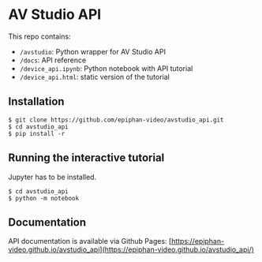 # AV Studio API

This repo contains:

- `/avstudio`: Python wrapper for AV Studio API
- `/docs`: API reference
- `/device_api.ipynb`: Python notebook with API tutorial
- `/device_api.html`: static version of the tutorial

## Installation

```
$ git clone https://github.com/epiphan-video/avstudio_api.git
$ cd avstudio_api
$ pip install -r
```

## Running the interactive tutorial

Jupyter has to be installed.

```
$ cd avstudio_api
$ python -m notebook
```

## Documentation

API documentation is available via Github Pages: [https://epiphan-video.github.io/avstudio_api](https://epiphan-video.github.io/avstudio_api/)
